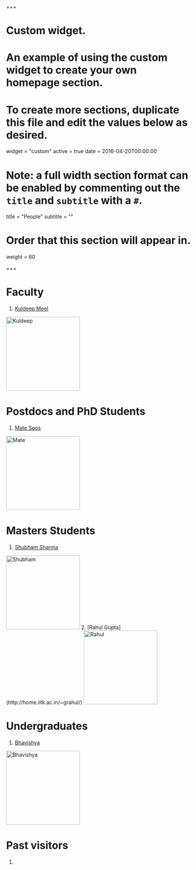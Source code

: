 +++
# Custom widget.
# An example of using the custom widget to create your own homepage section.
# To create more sections, duplicate this file and edit the values below as desired.
widget = "custom"
active = true
date = 2016-04-20T00:00:00

# Note: a full width section format can be enabled by commenting out the `title` and `subtitle` with a `#`.
title = "People"
subtitle = ""

# Order that this section will appear in.
weight = 60

+++

# **Faculty**
1. [Kuldeep Meel](http://www.comp.nus.edu.sg/~meel/)
  <img src="/img/Kuldeep.jpg" alt="Kuldeep" style="width: 200px;"/>

# **Postdocs and PhD Students**
 
1. [Mate Soos](http://www.msoos.org/)
  <img src="/img/Mate.jpg" alt="Mate" style="width: 200px;"/>

# **Masters Students**
1. [Shubham Sharma](http://home.iitk.ac.in/~smsharma/)
  <img src="/img/Shubham.jpg" alt="Shubham" style="width: 200px;"/>
2. [Rahul Gupta](http://home.iitk.ac.in/~grahul/)
  <img src="/img/Rahul.jpg" alt="Rahul" style="width: 200px;"/>

# **Undergraduates**
1. [Bhavishya](http://home.iitk.ac.in/~bhavish/)
  <img src="/img/Bhavishya.png" alt="Bhavishya" style="width: 200px;"/>


# **Past visitors**
1.



